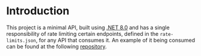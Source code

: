 # Introduction
This project is a minimal API, built using [.NET 8.0](https://dotnet.microsoft.com/fr-fr/download/dotnet/8.0) and has a single responsibility of rate limiting certain endpoints, defined in the `rate-limits.json`, for any API that consumes it. An example of it being consumed can be found at the following [repository](https://github.com/BradleyCSO/redis-cache-with-rate-limiting-api).